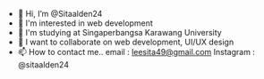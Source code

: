 - 👋 Hi, I’m @Sitaalden24
- 👀 I'm interested in web development
- 🌱 I'm studying at Singaperbangsa Karawang University
- 💞️ I want to collaborate on web development, UI/UX design
- 📫 How to contact me..
email : leesita49@gmail.com
Instagram : @sitaalden24

<!---
Sitaalden24/Sitaalden24 is a ✨ special ✨ repository because its `README.md` (this file) appears on your GitHub profile.
You can click the Preview link to take a look at your changes.
--->

